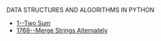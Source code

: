 DATA STRUCTURES AND ALGORITHMS IN PYTHON

- [1--Two Sum](leetcode/1.py)
- [1768--Merge Strings Alternately](leetcode/1768.py)
